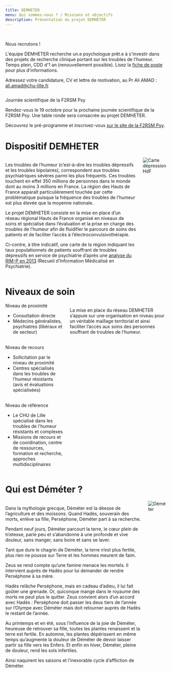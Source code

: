 ```yaml
---
title: DEMHETER
menu: Qui sommes-nous ? / Missions et objectifs
description: Présentation du projet DEMHETER
---
```


<div id="news">
    <img style="left: 16px;" src="/static/img/left.png" alt="" onclick="toggleNews(-1, true)" />
    <img style="right: 16px;" src="/static/img/right.png" alt="" onclick="toggleNews(1, true)" />
    <div class="active">
        <img src="{{ ASSET misc/leaves.webp }}" alt="" />
        <div>
            <p class="title">Nous recrutons !</p>
            <p>L'équipe DEMHETER recherche un.e psychologue prêt.e à s'investir dans des projets de recherche clinique portant sur les troubles de l'humeur. Temps plein, CDD d'1 an (renouvellement possible). Lisez la <a href="/static/misc/poste_psychologue_2023.pdf" target="_blank">fiche de poste</a> pour plus d'informations.
            <p>Adressez votre candidature, CV et lettre de motivation, au Pr Ali AMAD : <a href="mailto:ali.amad@chu-lille.fr">ali.amad@chu-lille.fr</a>
        </div>
    </div>
    <div>
        <img src="https://www.f2rsmpsy.fr/cache/fichs_declinaison/30999_2.png" alt="" />
        <div>
            <p class="title">Journée scientifique de la F2RSM Psy</p>
            <p>Rendez-vous le 19 octobre pour la prochaine journée scientifique de la F2RSM Psy. Une table ronde sera consacrée au projet DEMHETER.
            <p>Découvrez le pré-programme et inscrivez-vous <a href="https://www.f2rsmpsy.fr/journee-scientifique-annuelle-f2rsm-psy-rendez-vous-octobre-2023.html" target="_blank">sur le site de la F2RSM Psy</a>.
        </div>
    </div>
</div>

# Dispositif DEMHETER

<div class="columns">
    <div>
        <p>Les troubles de l’humeur (c’est-à-dire les troubles dépressifs et les troubles bipolaires), correspondent aux troubles psychiatriques sévères parmi les plus fréquents. Ces troubles touchent en effet 350 millions de personnes dans le monde dont au moins 3 millions en France. La région des Hauts de France apparaît particulièrement touchée par cette problématique puisque la fréquence des troubles de l’humeur est plus élevée que la moyenne nationale.
        <p>Le projet DEMHETER consiste en la mise en place d’un réseau régional Hauts de France organisé en niveaux de soins et  spécialisé dans l’évaluation et la prise en charge des troubles de l’humeur afin de fluidifier le parcours de soins des patients et de faciliter l’accès à l’électroconvulsivothérapie.
        <p>Ci-contre, à titre indicatif, une carte de la région indiquant les taux populationnels de patients souffrant de troubles dépressifs en service de psychiatrie d’après une <a href="https://www.f2rsmpsy.fr/fichs/13263.pdf">analyse du RIM-P en 2013</a> (Recueil d’Information Médicalisé en Psychiatrie).
    </div>
    <img src="{{ ASSET misc/carte.webp }}" alt="Carte dépression HdF" />
</div>

# Niveaux de soin

<div class="columns">
    <div class="pills">
        <div>
            <div>Niveau de proximité</div>
            <div><ul><li>Consultation directe</li><li>Médecins généralistes, psychiatres (libéraux et de secteur)</li></ul></div>
        </div><br>
        <div>
            <div>Niveau de recours</div>
            <div><ul><li>Sollicitation par le niveau de proximité</li><li>Centres spécialisés dans les troubles de l’humeur résistants (avis et évaluations spécialisées)</li></ul></div>
        </div><br>
        <div>
            <div>Niveau de référence</div>
            <div><ul><li>Le CHU de Lille spécialisé dans les troubles de l'humeur résistants et complexes</li><li>Missions de recours et de coordination, centre de ressources, formation et recherche, approches multidisciplinaires</li></ul></div>
        </div>
    </div>
    <div>
        <p>La mise en place du réseau DEMHETER s’appuie sur une organisation en niveau pour un véritable maillage territorial et ainsi faciliter l’accès aux soins des personnes souffrant de troubles de l’humeur.
    </div>
</div>

# Qui est Déméter ?

<div class="columns">
    <div>
        <p>Dans la mythologie grecque, Déméter est la déesse de l’agriculture et des moissons. Quand Hadès, souverain des morts, enlève sa fille, Perséphone, Déméter part à sa recherche.
        <p>Pendant neuf jours, Déméter parcourt la terre, le cœur plein de tristesse, parle peu et s’abandonne à une profonde et vive douleur, sans manger, sans boire et sans se laver.
        <p>Tant que dure le chagrin de Déméter, la terre n’est plus fertile, plus rien ne pousse sur Terre et les hommes meurent de faim.
        <p>Zeus se rend compte qu’une famine menace les mortels. Il intervient auprès de Hadès pour lui demander de rendre Perséphone à sa mère.
        <p>Hadès relâche Perséphone, mais en cadeau d’adieu, il lui fait goûter une grenade. Or, quiconque mange dans le royaume des morts ne peut plus le quitter. Zeus convient alors d’un accord avec Hadès : Perséphone doit passer les deux tiers de l’année sur l’Olympe avec Déméter mais doit retourner auprès de Hadès le restant de l’année.
        <p>Au printemps et en été, sous l’influence de la joie de Déméter, heureuse de retrouver sa fille, toutes les plantes renaissent et la terre est fertile. En automne, les plantes dépérissent en même temps qu’augmente la douleur de Déméter de devoir laisser partir sa fille vers les Enfers. Et enfin en hiver, Déméter, pleine de douleur, rend les sols infertiles.
        <p>Ainsi naquirent les saisons et l’inexorable cycle d’affliction de Déméter.
    </div>
    <img src="{{ ASSET misc/demeter.webp }}" alt="Déméter" />
</div>
